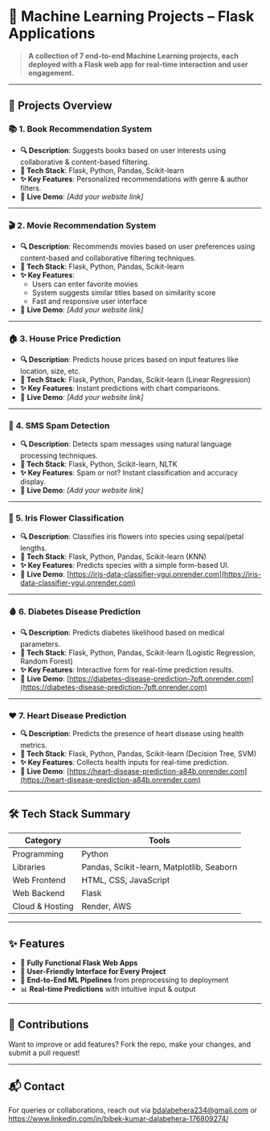 # 🤖 Machine Learning Projects – Flask Applications

> **A collection of 7 end-to-end Machine Learning projects, each deployed with a Flask web app for real-time interaction and user engagement.**

---

## 🚀 Projects Overview

### 📚 1. Book Recommendation System
- **🔍 Description**: Suggests books based on user interests using collaborative & content-based filtering.
- **🧰 Tech Stack**: Flask, Python, Pandas, Scikit-learn  
- **✨ Key Features**: Personalized recommendations with genre & author filters.  
- 🔗 **Live Demo**: *[Add your website link]*

---

### 🎬 2. Movie Recommendation System
- **🔍 Description**: Recommends movies based on user preferences using content-based and collaborative filtering techniques.
- **🧰 Tech Stack**: Flask, Python, Pandas, Scikit-learn  
- **✨ Key Features**:
  - Users can enter favorite movies
  - System suggests similar titles based on similarity score
  - Fast and responsive user interface  
- 🔗 **Live Demo**: *[Add your website link]*

---

### 🏠 3. House Price Prediction
- **🔍 Description**: Predicts house prices based on input features like location, size, etc.
- **🧰 Tech Stack**: Flask, Python, Pandas, Scikit-learn (Linear Regression)  
- **✨ Key Features**: Instant predictions with chart comparisons.  
- 🔗 **Live Demo**: *[Add your website link]*

---

### 📩 4. SMS Spam Detection
- **🔍 Description**: Detects spam messages using natural language processing techniques.
- **🧰 Tech Stack**: Flask, Python, Scikit-learn, NLTK  
- **✨ Key Features**: Spam or not? Instant classification and accuracy display.  
- 🔗 **Live Demo**: *[Add your website link]*

---

### 🌸 5. Iris Flower Classification
- **🔍 Description**: Classifies iris flowers into species using sepal/petal lengths.
- **🧰 Tech Stack**: Flask, Python, Pandas, Scikit-learn (KNN)  
- **✨ Key Features**: Predicts species with a simple form-based UI.  
- 🔗 **Live Demo**:  [https://iris-data-classifier-yguj.onrender.com](https://iris-data-classifier-yguj.onrender.com)

---

### 🩸 6. Diabetes Disease Prediction
- **🔍 Description**: Predicts diabetes likelihood based on medical parameters.
- **🧰 Tech Stack**: Flask, Python, Pandas, Scikit-learn (Logistic Regression, Random Forest)  
- **✨ Key Features**: Interactive form for real-time prediction results.  
- 🔗 **Live Demo**: [https://diabetes-disease-prediction-7pft.onrender.com](https://diabetes-disease-prediction-7pft.onrender.com)

---

### ❤️ 7. Heart Disease Prediction
- **🔍 Description**: Predicts the presence of heart disease using health metrics.
- **🧰 Tech Stack**: Flask, Python, Pandas, Scikit-learn (Decision Tree, SVM)  
- **✨ Key Features**: Collects health inputs for real-time prediction.  
- 🔗 **Live Demo**: [https://heart-disease-prediction-a84b.onrender.com](https://heart-disease-prediction-a84b.onrender.com)

---

## 🛠️ Tech Stack Summary

| Category        | Tools                                   |
|----------------|------------------------------------------|
| Programming     | Python                                   |
| Libraries       | Pandas, Scikit-learn, Matplotlib, Seaborn|
| Web Frontend    | HTML, CSS, JavaScript                    |
| Web Backend     | Flask                                    |
| Cloud & Hosting | Render, AWS                              |

---

## ✨ Features

- 🔗 **Fully Functional Flask Web Apps**
- 📱 **User-Friendly Interface for Every Project**
- 🔁 **End-to-End ML Pipelines** from preprocessing to deployment
- 📊 **Real-time Predictions** with intuitive input & output

---

## 🤝 Contributions
Want to improve or add features? Fork the repo, make your changes, and submit a pull request!

---

## 📬 Contact
For queries or collaborations, reach out via bdalabehera234@gmail.com or https://www.linkedin.com/in/bibek-kumar-dalabehera-176809274/



   
